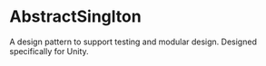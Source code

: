 # AbstractSinglton
A design pattern to support testing and modular design. Designed specifically for Unity.
